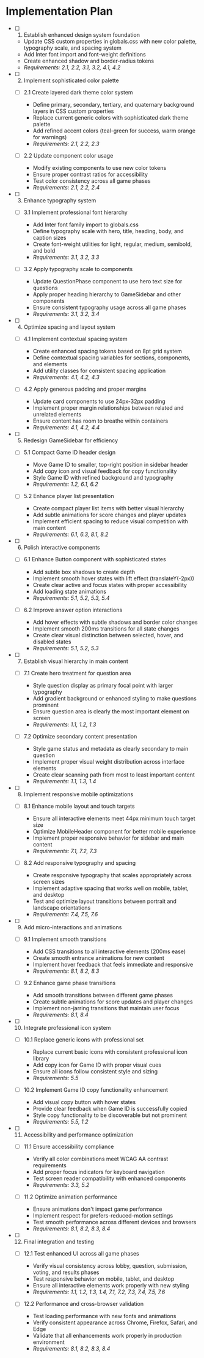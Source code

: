 # Implementation Plan

- [ ] 1. Establish enhanced design system foundation
  - Update CSS custom properties in globals.css with new color palette, typography scale, and spacing system
  - Add Inter font import and font-weight definitions
  - Create enhanced shadow and border-radius tokens
  - _Requirements: 2.1, 2.2, 3.1, 3.2, 4.1, 4.2_

- [ ] 2. Implement sophisticated color palette
  - [ ] 2.1 Create layered dark theme color system
    - Define primary, secondary, tertiary, and quaternary background layers in CSS custom properties
    - Replace current generic colors with sophisticated dark theme palette
    - Add refined accent colors (teal-green for success, warm orange for warnings)
    - _Requirements: 2.1, 2.2, 2.3_

  - [ ] 2.2 Update component color usage
    - Modify existing components to use new color tokens
    - Ensure proper contrast ratios for accessibility
    - Test color consistency across all game phases
    - _Requirements: 2.1, 2.2, 2.4_

- [ ] 3. Enhance typography system
  - [ ] 3.1 Implement professional font hierarchy
    - Add Inter font family import to globals.css
    - Define typography scale with hero, title, heading, body, and caption sizes
    - Create font-weight utilities for light, regular, medium, semibold, and bold
    - _Requirements: 3.1, 3.2, 3.3_

  - [ ] 3.2 Apply typography scale to components
    - Update QuestionPhase component to use hero text size for questions
    - Apply proper heading hierarchy to GameSidebar and other components
    - Ensure consistent typography usage across all game phases
    - _Requirements: 3.1, 3.2, 3.4_

- [ ] 4. Optimize spacing and layout system
  - [ ] 4.1 Implement contextual spacing system
    - Create enhanced spacing tokens based on 8pt grid system
    - Define contextual spacing variables for sections, components, and elements
    - Add utility classes for consistent spacing application
    - _Requirements: 4.1, 4.2, 4.3_

  - [ ] 4.2 Apply generous padding and proper margins
    - Update card components to use 24px-32px padding
    - Implement proper margin relationships between related and unrelated elements
    - Ensure content has room to breathe within containers
    - _Requirements: 4.1, 4.2, 4.4_

- [ ] 5. Redesign GameSidebar for efficiency
  - [ ] 5.1 Compact Game ID header design
    - Move Game ID to smaller, top-right position in sidebar header
    - Add copy icon and visual feedback for copy functionality
    - Style Game ID with refined background and typography
    - _Requirements: 1.2, 6.1, 6.2_

  - [ ] 5.2 Enhance player list presentation
    - Create compact player list items with better visual hierarchy
    - Add subtle animations for score changes and player updates
    - Implement efficient spacing to reduce visual competition with main content
    - _Requirements: 6.1, 6.3, 8.1, 8.2_

- [ ] 6. Polish interactive components
  - [ ] 6.1 Enhance Button component with sophisticated states
    - Add subtle box shadows to create depth
    - Implement smooth hover states with lift effect (translateY(-2px))
    - Create clear active and focus states with proper accessibility
    - Add loading state animations
    - _Requirements: 5.1, 5.2, 5.3, 5.4_

  - [ ] 6.2 Improve answer option interactions
    - Add hover effects with subtle shadows and border color changes
    - Implement smooth 200ms transitions for all state changes
    - Create clear visual distinction between selected, hover, and disabled states
    - _Requirements: 5.1, 5.2, 5.3_

- [ ] 7. Establish visual hierarchy in main content
  - [ ] 7.1 Create hero treatment for question area
    - Style question display as primary focal point with larger typography
    - Add gradient background or enhanced styling to make questions prominent
    - Ensure question area is clearly the most important element on screen
    - _Requirements: 1.1, 1.2, 1.3_

  - [ ] 7.2 Optimize secondary content presentation
    - Style game status and metadata as clearly secondary to main question
    - Implement proper visual weight distribution across interface elements
    - Create clear scanning path from most to least important content
    - _Requirements: 1.1, 1.3, 1.4_

- [ ] 8. Implement responsive mobile optimizations
  - [ ] 8.1 Enhance mobile layout and touch targets
    - Ensure all interactive elements meet 44px minimum touch target size
    - Optimize MobileHeader component for better mobile experience
    - Implement proper responsive behavior for sidebar and main content
    - _Requirements: 7.1, 7.2, 7.3_

  - [ ] 8.2 Add responsive typography and spacing
    - Create responsive typography that scales appropriately across screen sizes
    - Implement adaptive spacing that works well on mobile, tablet, and desktop
    - Test and optimize layout transitions between portrait and landscape orientations
    - _Requirements: 7.4, 7.5, 7.6_

- [ ] 9. Add micro-interactions and animations
  - [ ] 9.1 Implement smooth transitions
    - Add CSS transitions to all interactive elements (200ms ease)
    - Create smooth entrance animations for new content
    - Implement hover feedback that feels immediate and responsive
    - _Requirements: 8.1, 8.2, 8.3_

  - [ ] 9.2 Enhance game phase transitions
    - Add smooth transitions between different game phases
    - Create subtle animations for score updates and player changes
    - Implement non-jarring transitions that maintain user focus
    - _Requirements: 8.1, 8.4_

- [ ] 10. Integrate professional icon system
  - [ ] 10.1 Replace generic icons with professional set
    - Replace current basic icons with consistent professional icon library
    - Add copy icon for Game ID with proper visual cues
    - Ensure all icons follow consistent style and sizing
    - _Requirements: 5.5_

  - [ ] 10.2 Implement Game ID copy functionality enhancement
    - Add visual copy button with hover states
    - Provide clear feedback when Game ID is successfully copied
    - Style copy functionality to be discoverable but not prominent
    - _Requirements: 5.5, 1.2_

- [ ] 11. Accessibility and performance optimization
  - [ ] 11.1 Ensure accessibility compliance
    - Verify all color combinations meet WCAG AA contrast requirements
    - Add proper focus indicators for keyboard navigation
    - Test screen reader compatibility with enhanced components
    - _Requirements: 3.3, 5.2_

  - [ ] 11.2 Optimize animation performance
    - Ensure animations don't impact game performance
    - Implement respect for prefers-reduced-motion settings
    - Test smooth performance across different devices and browsers
    - _Requirements: 8.1, 8.2, 8.3, 8.4_

- [ ] 12. Final integration and testing
  - [ ] 12.1 Test enhanced UI across all game phases
    - Verify visual consistency across lobby, question, submission, voting, and results phases
    - Test responsive behavior on mobile, tablet, and desktop
    - Ensure all interactive elements work properly with new styling
    - _Requirements: 1.1, 1.2, 1.3, 1.4, 7.1, 7.2, 7.3, 7.4, 7.5, 7.6_

  - [ ] 12.2 Performance and cross-browser validation
    - Test loading performance with new fonts and animations
    - Verify consistent appearance across Chrome, Firefox, Safari, and Edge
    - Validate that all enhancements work properly in production environment
    - _Requirements: 8.1, 8.2, 8.3, 8.4_